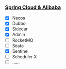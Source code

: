 ### [Spring Cloud & Alibaba](https://github.com/alibaba/spring-cloud-alibaba)

- [x] Nacos
- [x] Dubbo
- [x] Sidecar
- [x] Admin
- [ ] RocketMQ
- [ ] Seata
- [x] Sentinel
- [ ] Scheduler X
- [ ] ......
